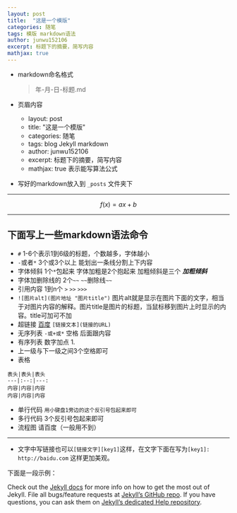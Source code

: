 ```yaml
---
layout: post
title:  "这是一个模版"
categories: 随笔
tags: 模版 markdown语法
author: junwu152106
excerpt: 标题下的摘要，简写内容
mathjax: true
---
```


* markdown命名格式
    > 年-月-日-标题.md

* 页眉内容
    * layout: post
    * title:  "这是一个模版"
    * categories: 随笔
    * tags: blog Jekyll markdown
    * author: junwu152106
    - excerpt: 标题下的摘要，简写内容
    + mathjax: true  表示能写算法公式

* 写好的markdown放入到 `_posts` 文件夹下
----
$$
f(x) = ax + b
$$


***

## 下面写上一些markdown语法命令

   * `#` 1-6个表示1到6级的标题，个数越多，字体越小
   * `-`或者`*`  3个或3个以上  能划出一条线分割上下内容
   * 字体倾斜 1个`*`包起来 字体加粗是2个抱起来 加粗倾斜是三个 ***加粗倾斜***
   * 字体加删除线的 2个`~~` `~~`删除线`~~`
   * 引用内容 1到n个 `>` `>>` `>>>`
   * `![图片alt](图片地址 "图片title")`
       图片alt就是显示在图片下面的文字，相当于对图片内容的解释。图片title是图片的标题，当鼠标移到图片上时显示的内容。title可加可不加
   * 超链接 [百度](http://baidu.com)  `[链接文本](链接的URL)`
   * 无序列表 `-或+或*` 空格 后面跟内容
   * 有序列表 数字加点 1. 
   * 上一级与下一级之间3个空格即可
   * 表格
   ```
表头|表头|表头
---|:--:|---:
内容|内容|内容
内容|内容|内容
```
   * 单行代码 `用小键盘1旁边的这个反引号包起来即可 `
   * 多行代码 3个反引号包起来即可
   * 流程图 请百度（一般用不到）
   
*** 

* 文字中写链接也可以`[链接文字][key1]`这样，在文字下面在写为`[key1]: http://baidu.com` 这样更加美观。

下面是一段示例：

Check out the [Jekyll docs][jekyll] for more info on how to get the most out of Jekyll. File all bugs/feature requests 
at [Jekyll’s GitHub repo][jekyll-gh]. If you have questions, you can ask them 
on [Jekyll’s dedicated Help repository][jekyll-help].

[jekyll]:      http://jekyllrb.com
[jekyll-gh]:   https://github.com/jekyll/jekyll
[jekyll-help]: https://github.com/jekyll/jekyll-help
 
   
   
   